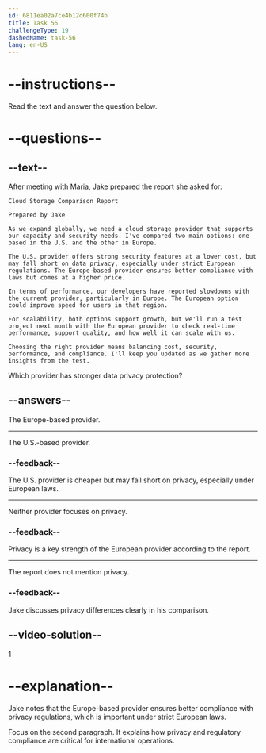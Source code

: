 ```yaml
---
id: 6811ea02a7ce4b12d600f74b
title: Task 56
challengeType: 19
dashedName: task-56
lang: en-US
---
```


<!-- READING -->

# --instructions--

Read the text and answer the question below.

# --questions--

## --text--

After meeting with Maria, Jake prepared the report she asked for:

`Cloud Storage Comparison Report`

`Prepared by Jake`

`As we expand globally, we need a cloud storage provider that supports our capacity and security needs. I've compared two main options: one based in the U.S. and the other in Europe.`

`The U.S. provider offers strong security features at a lower cost, but may fall short on data privacy, especially under strict European regulations. The Europe-based provider ensures better compliance with laws but comes at a higher price.`

`In terms of performance, our developers have reported slowdowns with the current provider, particularly in Europe. The European option could improve speed for users in that region.`

`For scalability, both options support growth, but we'll run a test project next month with the European provider to check real-time performance, support quality, and how well it can scale with us.`

`Choosing the right provider means balancing cost, security, performance, and compliance. I'll keep you updated as we gather more insights from the test.`

Which provider has stronger data privacy protection?

## --answers--

The Europe-based provider.

---

The U.S.-based provider.

### --feedback--

The U.S. provider is cheaper but may fall short on privacy, especially under European laws.

---

Neither provider focuses on privacy.

### --feedback--

Privacy is a key strength of the European provider according to the report.

---

The report does not mention privacy.

### --feedback--

Jake discusses privacy differences clearly in his comparison.

## --video-solution--

1

# --explanation--

Jake notes that the Europe-based provider ensures better compliance with privacy regulations, which is important under strict European laws.

Focus on the second paragraph. It explains how privacy and regulatory compliance are critical for international operations.
